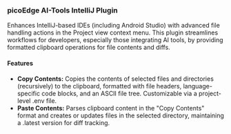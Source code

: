 ### picoEdge AI-Tools IntelliJ Plugin
Enhances IntelliJ-based IDEs (including Android Studio) with advanced file handling actions in the Project view context menu. This plugin streamlines workflows for developers, especially those integrating AI tools, by providing formatted clipboard operations for file contents and diffs.

#### Features
* **Copy Contents:** Copies the contents of selected files and directories (recursively) to the clipboard, formatted with file headers, language-specific code blocks, and an ASCII file tree. Customizable via a project-level .env file.
* **Paste Contents:** Parses clipboard content in the "Copy Contents" format and creates or updates files in the selected directory, maintaining a .latest version for diff tracking.